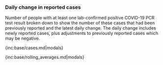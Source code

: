 ### Daily change in reported cases 

Number of people with at least one lab-confirmed positive COVID-19 PCR test result broken down to show the number of these cases that had been previously reported and the latest daily change. The daily change includes newly reported cases, plus adjustments to previously reported cases which may be negative.

{inc:base/cases.md|modals}

{inc:base/rolling_averages.md|modals}